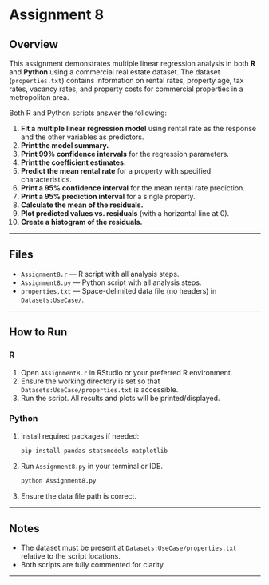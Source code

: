 # Assignment 8

## Overview

This assignment demonstrates multiple linear regression analysis in both **R** and **Python** using a commercial real estate dataset. The dataset (`properties.txt`) contains information on rental rates, property age, tax rates, vacancy rates, and property costs for commercial properties in a metropolitan area.

Both R and Python scripts answer the following:

1. **Fit a multiple linear regression model** using rental rate as the response and the other variables as predictors.
2. **Print the model summary.**
3. **Print 99% confidence intervals** for the regression parameters.
4. **Print the coefficient estimates.**
5. **Predict the mean rental rate** for a property with specified characteristics.
6. **Print a 95% confidence interval** for the mean rental rate prediction.
7. **Print a 95% prediction interval** for a single property.
8. **Calculate the mean of the residuals.**
9. **Plot predicted values vs. residuals** (with a horizontal line at 0).
10. **Create a histogram of the residuals.**

---

## Files

- `Assignment8.r` — R script with all analysis steps.
- `Assignment8.py` — Python script with all analysis steps.
- `properties.txt` — Space-delimited data file (no headers) in `Datasets:UseCase/`.

---

## How to Run

### R

1. Open `Assignment8.r` in RStudio or your preferred R environment.
2. Ensure the working directory is set so that `Datasets:UseCase/properties.txt` is accessible.
3. Run the script. All results and plots will be printed/displayed.

### Python

1. Install required packages if needed:
    ```bash
    pip install pandas statsmodels matplotlib
    ```
2. Run `Assignment8.py` in your terminal or IDE.
    ```bash
    python Assignment8.py
    ```
3. Ensure the data file path is correct.

---

## Notes

- The dataset must be present at `Datasets:UseCase/properties.txt` relative to the script locations.
- Both scripts are fully commented for clarity.


---
